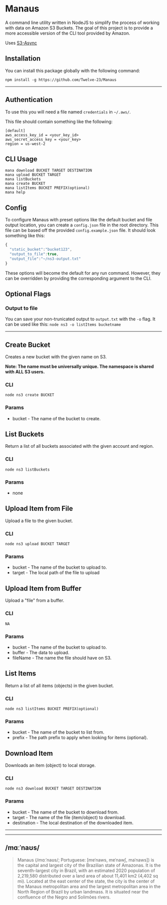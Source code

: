 # Manaus

A command line utility written in NodeJS to simplify the process of working with data on Amazon S3 Buckets. The goal of this project is to provide a more accessible version of the CLI tool provided by Amazon. 

Uses [S3-Async](https://github.com/matdombrock/S3_Async)

## Installation

You can install this package globally with the following command:

```
npm install -g https://github.com/Twelve-23/Manaus
```

---

## Authentication
To use this you will need a file named `credentials` in `~/.aws/`.

This file should contain something like the following:
```
[default]
aws_access_key_id = <your_key_id>
aws_secret_access_key = <your_key>
region = us-west-2
```

## CLI Usage
```
mana download BUCKET TARGET DESTINATION
mana upload BUCKET TARGET
mana listBuckets
mana create BUCKET
mana listItems BUCKET PREFIX(optional)
mana help
```

## Config
To configure Manaus with preset options like the default bucket and file output location, you can create a `config.json` file in the root directory. This file can be based off the provided `config.example.json` file. It should look something like this:
```js
{
  "static_bucket":"bucket123",
  "output_to_file":true,
  "output_file":"~/ns3-output.txt"
}
```

These options will become the default for any run command. However, they can be overridden by providing the corresponding argument to the CLI. 

## Optional Flags

### Output to file
You can save your non-trunicated output to `output.txt` with the `-o` flag. It can be used like this:
`node ns3 -o listItems bucketname`

---

## Create Bucket
Creates a new bucket with the given name on S3. 

**Note: The name must be universally unique. The namespace is shared with ALL S3 users.**
### CLI
`node ns3 create BUCKET`
### Params
* bucket - The name of the bucket to create.

## List Buckets
Return a list of all buckets associated with the given account and region. 
### CLI
`node ns3 listBuckets`
### Params
* none

## Upload Item from File
Upload a file to the given bucket.
### CLI
`node ns3 upload BUCKET TARGET`
### Params
* bucket -  The name of the bucket to upload to.
* target - The local path of the file to upload

## Upload Item from Buffer
Upload a "file" from a buffer.
### CLI
`NA`
### Params
* bucket -  The name of the bucket to upload to.
* buffer - The data to upload.
* fileName - The name the file should have on S3.

## List Items
Return a list of all items (objects) in the given bucket. 
### CLI
`node ns3 listItems BUCKET PREFIX(optional)`
### Params
* bucket - The name of the bucket to list from.
* prefix - The path prefix to apply when looking for items (optional).

## Download Item
Downloads an item (object) to local storage.
### CLI
`node ns3 download BUCKET TARGET DESTINATION`
### Params
* bucket - The name of the bucket to download from.
* target - The name of the file (item/object) to download.
* destination - The local destination of the downloaded item.

---

---
## /mɑːˈnaʊs/

> Manaus (/mɑːˈnaʊs/; Portuguese: [mɐˈnaws, mɐˈnawʃ, maˈnaws]) is the capital and largest city of the Brazilian state of Amazonas. It is the seventh-largest city in Brazil, with an estimated 2020 population of 2,219,580 distributed over a land area of about 11,401 km2 (4,402 sq mi). Located at the east center of the state, the city is the center of the Manaus metropolitan area and the largest metropolitan area in the North Region of Brazil by urban landmass. It is situated near the confluence of the Negro and Solimões rivers.